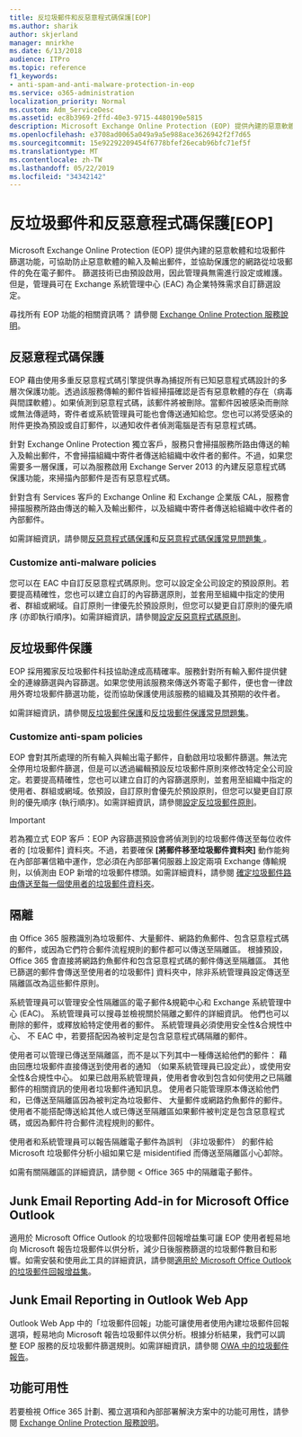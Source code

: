 ```yaml
---
title: 反垃圾郵件和反惡意程式碼保護[EOP]
ms.author: sharik
author: skjerland
manager: mnirkhe
ms.date: 6/13/2018
audience: ITPro
ms.topic: reference
f1_keywords:
- anti-spam-and-anti-malware-protection-in-eop
ms.service: o365-administration
localization_priority: Normal
ms.custom: Adm_ServiceDesc
ms.assetid: ec8b3969-2ffd-40e3-9715-4480190e5815
description: Microsoft Exchange Online Protection (EOP) 提供內建的惡意軟體和垃圾郵件篩選功能，可協助防止惡意軟體的輸入及輸出郵件，並協助保護您的網路從垃圾郵件的免在電子郵件。 篩選技術已由預設啟用，因此管理員無需進行設定或維護。 但是，管理員可在 Exchange 系統管理中心 (EAC) 為企業特殊需求自訂篩選設定。
ms.openlocfilehash: e3708ad0065a049a9a5e988ace3626942f2f7d65
ms.sourcegitcommit: 15e92292209454f6778bfef26ecab96bfc71ef5f
ms.translationtype: MT
ms.contentlocale: zh-TW
ms.lasthandoff: 05/22/2019
ms.locfileid: "34342142"
---
```

# <a name="anti-spam-and-anti-malware-protectioneop"></a>反垃圾郵件和反惡意程式碼保護[EOP]

Microsoft Exchange Online Protection (EOP) 提供內建的惡意軟體和垃圾郵件篩選功能，可協助防止惡意軟體的輸入及輸出郵件，並協助保護您的網路從垃圾郵件的免在電子郵件。 篩選技術已由預設啟用，因此管理員無需進行設定或維護。 但是，管理員可在 Exchange 系統管理中心 (EAC) 為企業特殊需求自訂篩選設定。
  
尋找所有 EOP 功能的相關資訊嗎？ 請參閱 [Exchange Online Protection 服務說明](exchange-online-protection-service-description.md)。
  
## <a name="anti-malware-protection"></a>反惡意程式碼保護
<a name="BKMK_antimalwareprotection"> </a>

EOP 藉由使用多重反惡意程式碼引擎提供專為捕捉所有已知惡意程式碼設計的多層次保護功能。透過該服務傳輸的郵件皆經掃描確認是否有惡意軟體的存在（病毒與間諜軟體）。如果偵測到惡意程式碼，該郵件將被刪除。當郵件因被感染而刪除或無法傳遞時，寄件者或系統管理員可能也會傳送通知給您。您也可以將受感染的附件更換為預設或自訂郵件，以通知收件者偵測電腦是否有惡意程式碼。
  
針對 Exchange Online Protection 獨立客戶，服務只會掃描服務所路由傳送的輸入及輸出郵件，不會掃描組織中寄件者傳送給組織中收件者的郵件。不過，如果您需要多一層保護，可以為服務啟用 Exchange Server 2013 的內建反惡意程式碼保護功能，來掃描內部郵件是否有惡意程式碼。
  
針對含有 Services 客戶的 Exchange Online 和 Exchange 企業版 CAL，服務會掃描服務所路由傳送的輸入及輸出郵件，以及組織中寄件者傳送給組織中收件者的內部郵件。 
  
如需詳細資訊，請參閱[反惡意程式碼保護](https://go.microsoft.com/fwlink/p/?LinkId=282244)和[反惡意程式碼保護常見問題集 ](https://go.microsoft.com/fwlink/p/?LinkId=320401)。
  
### <a name="customize-anti-malware-policies"></a>Customize anti-malware policies
<a name="BKMK_customizeantimalwarepolicies"> </a>

您可以在 EAC 中自訂反惡意程式碼原則。您可以設定全公司設定的預設原則。若要提高精確性，您也可以建立自訂的內容篩選原則，並套用至組織中指定的使用者、群組或網域。自訂原則一律優先於預設原則，但您可以變更自訂原則的優先順序 (亦即執行順序)。如需詳細資訊，請參閱[設定反惡意程式碼原則](https://go.microsoft.com/fwlink/p/?LinkId=320402)。
  
## <a name="anti-spam-protection"></a>反垃圾郵件保護
<a name="BKMK_antispamprotection"> </a>

EOP 採用獨家反垃圾郵件科技協助達成高精確率。服務針對所有輸入郵件提供健全的連線篩選與內容篩選。如果您使用該服務來傳送外寄電子郵件，便也會一律啟用外寄垃圾郵件篩選功能，從而協助保護使用該服務的組織及其預期的收件者。
  
如需詳細資訊，請參閱[反垃圾郵件保護](https://go.microsoft.com/fwlink/p/?LinkId=271754)和[反垃圾郵件保護常見問題集](https://go.microsoft.com/fwlink/p/?LinkId=320403)。
  
### <a name="customize-anti-spam-policies"></a>Customize anti-spam policies
<a name="BKMK_customizeantispampolicies"> </a>

EOP 會對其所處理的所有輸入與輸出電子郵件，自動啟用垃圾郵件篩選。無法完全停用垃圾郵件篩選，但是可以透過編輯預設反垃圾郵件原則來修改特定全公司設定。若要提高精確性，您也可以建立自訂的內容篩選原則，並套用至組織中指定的使用者、群組或網域。依預設，自訂原則會優先於預設原則，但您可以變更自訂原則的優先順序 (執行順序)。如需詳細資訊，請參閱[設定反垃圾郵件原則](https://go.microsoft.com/fwlink/p/?LinkId=282243)。
  
> [!IMPORTANT]
> 若為獨立式 EOP 客戶：EOP 內容篩選預設會將偵測到的垃圾郵件傳送至每位收件者的 [垃圾郵件] 資料夾。不過，若要確保 **[將郵件移至垃圾郵件資料夾]** 動作能夠在內部部署信箱中運作，您必須在內部部署伺服器上設定兩項 Exchange 傳輸規則，以偵測由 EOP 新增的垃圾郵件標頭。如需詳細資料，請參閱 [確定垃圾郵件路由傳送至每一個使用者的垃圾郵件資料夾](https://go.microsoft.com/fwlink/p/?LinkId=320396)。 
  
## <a name="quarantine"></a>隔離
<a name="BKMK_quarantine"> </a>

由 Office 365 服務識別為垃圾郵件、大量郵件、網路釣魚郵件、包含惡意程式碼的郵件，或因為它們符合郵件流程規則的郵件都可以傳送至隔離區。 根據預設，Office 365 會直接將網路釣魚郵件和包含惡意程式碼的郵件傳送至隔離區。 其他已篩選的郵件會傳送至使用者的垃圾郵件] 資料夾中，除非系統管理員設定傳送至隔離區改為這些郵件原則。
  
系統管理員可以管理安全性隔離區的電子郵件&amp;規範中心和 Exchange 系統管理中心 (EAC)。 系統管理員可以搜尋並檢視關於隔離之郵件的詳細資訊。 他們也可以刪除的郵件，或釋放給特定使用者的郵件。 系統管理員必須使用安全性&amp;合規性中心、 不 EAC 中，若要搭配因為被判定是包含惡意程式碼隔離的郵件。
  
使用者可以管理已傳送至隔離區，而不是以下列其中一種傳送給他們的郵件： 藉由回應垃圾郵件直接傳送到使用者的通知 （如果系統管理員已設定此），或使用安全性&amp;合規性中心。 如果已啟用系統管理員，使用者會收到包含如何使用之已隔離郵件的相關資訊的使用者垃圾郵件通知訊息。 使用者只能管理原本傳送給他們和，已傳送至隔離區因為被判定為垃圾郵件、 大量郵件或網路釣魚郵件的郵件。 使用者不能搭配傳送給其他人或已傳送至隔離區如果郵件被判定是包含惡意程式碼，或因為郵件符合郵件流程規則的郵件。
  
使用者和系統管理員可以報告隔離電子郵件為誤判 （非垃圾郵件） 的郵件給 Microsoft 垃圾郵件分析小組如果它是 misidentified 而傳送至隔離區小心卸除。
  
如需有關隔離區的詳細資訊，請參閱 < <b0>Office 365 中的隔離電子郵件</b0>。
  
## <a name="junk-email-reporting-add-in-for-microsoft-office-outlook"></a>Junk Email Reporting Add-in for Microsoft Office Outlook
<a name="BKMK_junkemailreportingaddinformicrosoftofficeoutlook"> </a>

適用於 Microsoft Office Outlook 的垃圾郵件回報增益集可讓 EOP 使用者輕易地向 Microsoft 報告垃圾郵件以供分析，減少日後服務篩選的垃圾郵件數目和影響。如需安裝和使用此工具的詳細資訊，請參閱[適用於 Microsoft Office Outlook 的垃圾郵件回報增益集](https://go.microsoft.com/fwlink/p/?LinkId=282248)。
  
## <a name="junk-email-reporting-in-outlook-web-app"></a>Junk Email Reporting in Outlook Web App
<a name="Bkmk_JunkEmailReporting_OWA"> </a>

Outlook Web App 中的「垃圾郵件回報」功能可讓使用者使用內建垃圾郵件回報選項，輕易地向 Microsoft 報告垃圾郵件以供分析。根據分析結果，我們可以調整 EOP 服務的反垃圾郵件篩選規則。如需詳細資訊，請參閱 [OWA 中的垃圾郵件報告](https://go.microsoft.com/fwlink/?LinkId=393323)。
  
## <a name="feature-availability"></a>功能可用性
<a name="Bkmk_JunkEmailReporting_OWA"> </a>

若要檢視 Office 365 計劃、獨立選項和內部部署解決方案中的功能可用性，請參閱 [Exchange Online Protection 服務說明](exchange-online-protection-service-description.md)。
  

